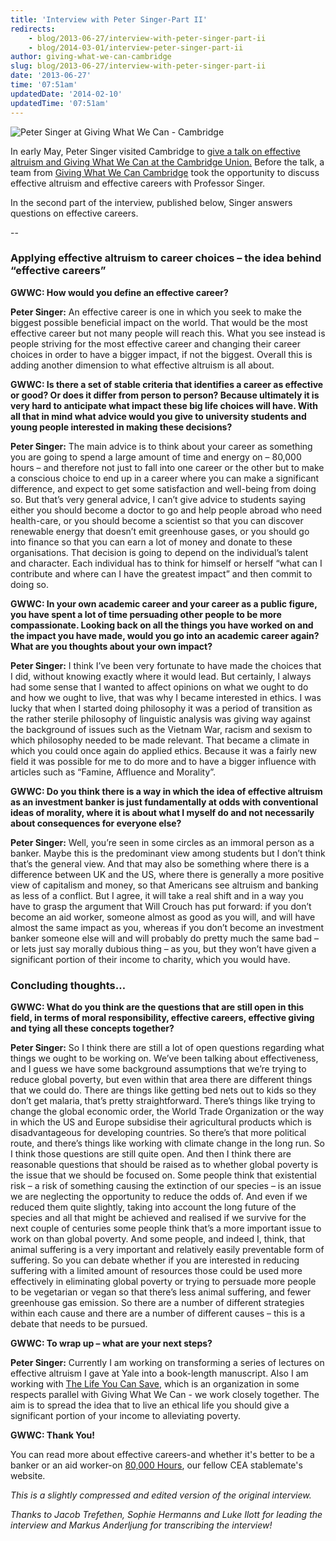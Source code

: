 ```yaml
---
title: 'Interview with Peter Singer-Part II'
redirects:
    - blog/2013-06-27/interview-with-peter-singer-part-ii
    - blog/2014-03-01/interview-peter-singer-part-ii
author: giving-what-we-can-cambridge
slug: blog/2013-06-27/interview-with-peter-singer-part-ii
date: '2013-06-27'
time: '07:51am'
updatedDate: '2014-02-10'
updatedTime: '07:51am'
---
```

![Peter Singer at Giving What We Can - Cambridge](/images/uploads/singer.jpg)

In early May, Peter Singer visited Cambridge to [give a talk on effective altruism and Giving What We Can at the Cambridge Union.](http://www.youtube.com/watch?v=fEulhlGgskc&feature=youtu.be) Before the talk, a team from [Giving What We Can Cambridge](http://givingwhatwecan.org/cambridge/) took the opportunity to discuss effective altruism and effective careers with Professor Singer.

In the second part of the interview, published below, Singer answers questions on effective careers. 

--

### Applying effective altruism to career choices – the idea behind “effective careers”

**GWWC: How would you define an effective career?**

**Peter Singer:** An effective career is one in which you seek to make the biggest possible beneficial impact on the world. That would be the most effective career but not many people will reach this. What you see instead is people striving for the most effective career and changing their career choices in order to have a bigger impact, if not the biggest. Overall this is adding another dimension to what effective altruism is all about.

**GWWC: Is there a set of stable criteria that identifies a career as effective or good? Or does it differ from person to person? Because ultimately it is very hard to anticipate what impact these big life choices will have. With all that in mind what advice would you give to university students and young people interested in making these decisions?**

**Peter Singer:** The main advice is to think about your career as something you are going to spend a large amount of time and energy on – 80,000 hours – and therefore not just to fall into one career or the other but to make a conscious choice to end up in a career where you can make a significant difference, and expect to get some satisfaction and well-being from doing so. But that’s very general advice, I can’t give advice to students saying either you should become a doctor to go and help people abroad who need health-care, or you should become a scientist so that you can discover renewable energy that doesn’t emit greenhouse gases, or you should go into finance so that you can earn a lot of money and donate to these organisations. That decision is going to depend on the individual’s talent and character. Each individual has to think for himself or herself “what can I contribute and where can I have the greatest impact” and then commit to doing so.

**GWWC: In your own academic career and your career as a public figure, you have spent a lot of time persuading other people to be more compassionate. Looking back on all the things you have worked on and the impact you have made, would you go into an academic career again? What are you thoughts about your own impact?**

**Peter Singer:** I think I’ve been very fortunate to have made the choices that I did, without knowing exactly where it would lead. But certainly, I always had some sense that I wanted to affect opinions on what we ought to do and how we ought to live, that was why I became interested in ethics. I was lucky that when I started doing philosophy it was a period of transition as the rather sterile philosophy of linguistic analysis was giving way against the background of issues such as the Vietnam War, racism and sexism to which philosophy needed to be made relevant. That became a climate in which you could once again do applied ethics. Because it was a fairly new field it was possible for me to do more and to have a bigger influence with articles such as “Famine, Affluence and Morality”.

**GWWC: Do you think there is a way in which the idea of effective altruism as an investment banker is just fundamentally at odds with conventional ideas of morality, where it is about what I myself do and not necessarily about consequences for everyone else?**

**Peter Singer:** Well, you’re seen in some circles as an immoral person as a banker. Maybe this is the predominant view among students but I don’t think that’s the general view. And that may also be something where there is a difference between UK and the US, where there is generally a more positive view of capitalism and money, so that Americans see altruism and banking as less of a conflict. But I agree, it will take a real shift and in a way you have to grasp the argument that Will Crouch has put forward: if you don’t become an aid worker, someone almost as good as you will, and will have almost the same impact as you, whereas if you don’t become an investment banker someone else will and will probably do pretty much the same bad – or lets just say morally dubious thing – as you, but they won’t have given a significant portion of their income to charity, which you would have.

### **Concluding thoughts…**

**GWWC: What do you think are the questions that are still open in this field, in terms of moral responsibility, effective careers, effective giving and tying all these concepts together?**

**Peter Singer:** So I think there are still a lot of open questions regarding what things we ought to be working on. We’ve been talking about effectiveness, and I guess we have some background assumptions that we’re trying to reduce global poverty, but even within that area there are different things that we could do. There are things like getting bed nets out to kids so they don’t get malaria, that’s pretty straightforward. There’s things like trying to change the global economic order, the World Trade Organization or the way in which the US and Europe subsidise their agricultural products which is disadvantageous for developing countries. So there’s that more political route, and there’s things like working with climate change in the long run. So I think those questions are still quite open. And then I think there are reasonable questions that should be raised as to whether global poverty is the issue that we should be focused on. Some people think that existential risk – a risk of something causing the extinction of our species – is an issue we are neglecting the opportunity to reduce the odds of. And even if we reduced them quite slightly, taking into account the long future of the species and all that might be achieved and realised if we survive for the next couple of centuries some people think that’s a more important issue to work on than global poverty. And some people, and indeed I, think, that animal suffering is a very important and relatively easily preventable form of suffering. So you can debate whether if you are interested in reducing suffering with a limited amount of resources those could be used more effectively in eliminating global poverty or trying to persuade more people to be vegetarian or vegan so that there’s less animal suffering, and fewer greenhouse gas emission. So there are a number of different strategies within each cause and there are a number of different causes – this is a debate that needs to be pursued.

**GWWC: To wrap up – what are your next steps?**

**Peter Singer:** Currently I am working on transforming a series of lectures on effective altruism I gave at Yale into a book-length manuscript. Also I am working with [The Life You Can Save](http://www.thelifeyoucansave.org), which is an organization in some respects parallel with Giving What We Can - we work closely together. The aim is to spread the idea that to live an ethical life you should give a significant portion of your income to alleviating poverty.

**GWWC: Thank You!**

You can read more about effective careers-and whether it's better to be a banker or an aid worker-on [80,000 Hours](http://80000hours.org/), our fellow CEA stablemate's website.  

_This is a slightly compressed and edited version of the original interview._

_Thanks to Jacob Trefethen, Sophie Hermanns and Luke Ilott for leading the interview and Markus Anderljung for transcribing the interview!_